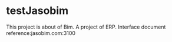# testJasobim
This project is about of Bim.
A project of ERP.
Interface document reference:jasobim.com:3100
